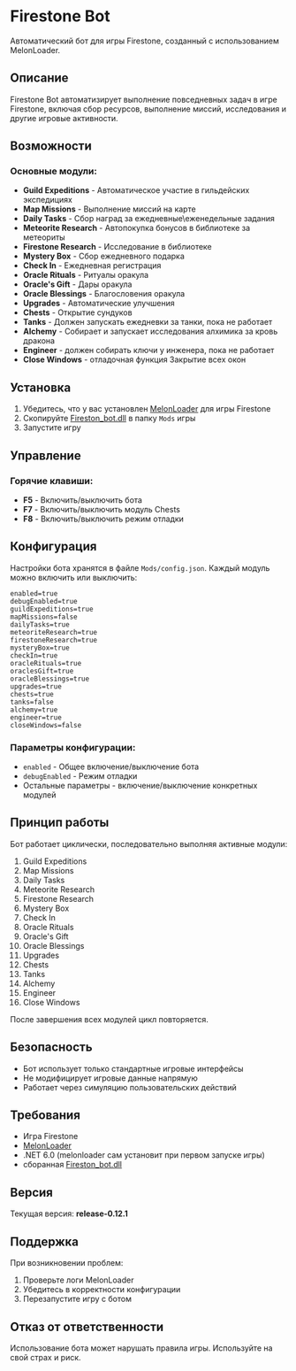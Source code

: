 # Firestone Bot

Автоматический бот для игры Firestone, созданный с использованием MelonLoader.

## Описание

Firestone Bot автоматизирует выполнение повседневных задач в игре Firestone, включая сбор ресурсов, выполнение миссий, исследования и другие игровые активности.

## Возможности

### Основные модули:
- **Guild Expeditions** - Автоматическое участие в гильдейских экспедициях
- **Map Missions** - Выполнение миссий на карте
- **Daily Tasks** - Сбор наград за ежедневные\еженедельные задания
- **Meteorite Research** - Автопокупка бонусов в библиотеке за метеориты
- **Firestone Research** - Исследование в библиотеке
- **Mystery Box** - Сбор ежедневного подарка 
- **Check In** - Ежедневная регистрация
- **Oracle Rituals** - Ритуалы оракула
- **Oracle's Gift** - Дары оракула
- **Oracle Blessings** - Благословения оракула
- **Upgrades** - Автоматические улучшения
- **Chests** - Открытие сундуков
- **Tanks** - Должен запускать ежедневки за танки, пока не работает
- **Alchemy** - Собирает и запускает исследования алхимика за кровь дракона
- **Engineer** - должен собирать ключи у инженера, пока не работает
- **Close Windows** - отладочная функция Закрытие всех окон

## Установка

1. Убедитесь, что у вас установлен [MelonLoader](https://github.com/LavaGang/MelonLoader/releases/latest) для игры Firestone
2. Скопируйте [Fireston_bot.dll](https://github.com/Glukhovskiy/Firestone_bot/releases/tag/release-0.12) в папку `Mods` игры
3. Запустите игру

## Управление

### Горячие клавиши:
- **F5** - Включить/выключить бота
- **F7** - Включить/выключить модуль Chests
- **F8** - Включить/выключить режим отладки

## Конфигурация

Настройки бота хранятся в файле `Mods/config.json`. Каждый модуль можно включить или выключить:

```
enabled=true
debugEnabled=true
guildExpeditions=true
mapMissions=false
dailyTasks=true
meteoriteResearch=true
firestoneResearch=true
mysteryBox=true
checkIn=true
oracleRituals=true
oraclesGift=true
oracleBlessings=true
upgrades=true
chests=true
tanks=false
alchemy=true
engineer=true
closeWindows=false
```

### Параметры конфигурации:
- `enabled` - Общее включение/выключение бота
- `debugEnabled` - Режим отладки
- Остальные параметры - включение/выключение конкретных модулей

## Принцип работы

Бот работает циклически, последовательно выполняя активные модули:
1. Guild Expeditions
2. Map Missions
3. Daily Tasks
4. Meteorite Research
5. Firestone Research
6. Mystery Box
7. Check In
8. Oracle Rituals
9. Oracle's Gift
10. Oracle Blessings
11. Upgrades
12. Chests
13. Tanks
14. Alchemy
15. Engineer
16. Close Windows

После завершения всех модулей цикл повторяется.

## Безопасность

- Бот использует только стандартные игровые интерфейсы
- Не модифицирует игровые данные напрямую
- Работает через симуляцию пользовательских действий

## Требования

- Игра Firestone
- [MelonLoader](https://github.com/LavaGang/MelonLoader/releases/latest)
- .NET 6.0 (melonloader сам установит при первом запуске игры)
- сборанная [Fireston_bot.dll](https://github.com/Glukhovskiy/Firestone_bot/releases/tag/release-0.12.1)
## Версия

Текущая версия: **release-0.12.1**

## Поддержка

При возникновении проблем:
1. Проверьте логи MelonLoader
2. Убедитесь в корректности конфигурации
3. Перезапустите игру с ботом

## Отказ от ответственности

Использование бота может нарушать правила игры. Используйте на свой страх и риск.
